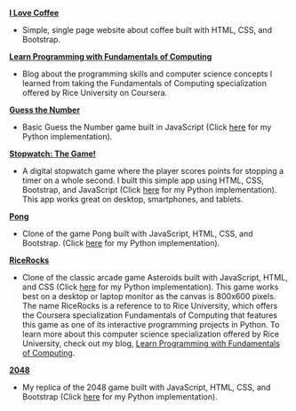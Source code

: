 
<a href="https://kyleyasumiishi.github.io/Web-Development/coffee.html" target="_blank"><strong>I Love Coffee</strong></a>
<ul><li>Simple, single page website about coffee built with HTML, CSS, and Bootstrap.</li></ul>

<a href="https://kyleyasumiishi.github.io/Web-Development/Fund_of_Computing/index.html" target="_blank"><strong>Learn Programming with Fundamentals of Computing</strong></a>
<ul><li>Blog about the programming skills and computer science concepts I learned from taking the Fundamentals of Computing specialization offered by Rice University on Coursera.</li></ul>

<a href="https://kyleyasumiishi.github.io/Web-Development/Guess_Number/guess_number.html" target="_blank"><strong>Guess the Number</strong></a>
<ul><li>Basic Guess the Number game built in JavaScript (Click <a href="https://kyleyasumiishi.github.io/Web-Development/Fund_of_Computing/iipp/iipp-week2.html">here</a> for my Python implementation).</li></ul>

<a href="https://kyleyasumiishi.github.io/Web-Development/Stopwatch/index.html" target="_blank"><strong>Stopwatch: The Game!</strong></a>
<ul><li>A digital stopwatch game where the player scores points for stopping a timer on a whole second. I built this simple app using HTML, CSS, Bootstrap, and JavaScript (Click <a href="https://github.com/kyleyasumiishi/Fundamentals_of_Computing/blob/master/IIPP/stopwatch.py" target="_blank">here</a> for my Python implementation). This app works great on desktop, smartphones, and tablets.</li></ul> 

<a href="https://kyleyasumiishi.github.io/Web-Development/Pong/" target="_blank"><strong>Pong</strong></a>
<ul><li>Clone of the game Pong built with JavaScript, HTML, CSS, and Bootstrap. (Click <a href="https://github.com/kyleyasumiishi/Fundamentals_of_Computing/blob/master/IIPP/pong.py" target="_blank">here</a> for my Python implementation).</li></ul>

<a href="https://kyleyasumiishi.github.io/Web-Development/RiceRocks/" target="_blank"><strong>RiceRocks</strong></a>
<ul><li>Clone of the classic arcade game Asteroids built with JavaScript, HTML, and CSS (Click <a href="https://github.com/kyleyasumiishi/Fundamentals_of_Computing/blob/master/IIPP/rice_rocks.py" target="_blank">here</a> for my Python implementation). This game works best on a desktop or laptop monitor as the canvas is 800x600 pixels. The name RiceRocks is a reference to to Rice University, which offers the Coursera specialization Fundamentals of Computing that features this game as one of its interactive programming projects in Python. To learn more about this computer science specialization offered by Rice University, check out my blog, <a href="https://kyleyasumiishi.github.io/Web-Development/Fund_of_Computing/index.html" target="_blank">Learn Programming with Fundamentals of Computing</a>.</li></ul>

<a href="https://kyleyasumiishi.github.io/Web-Development/2048/" target="_blank"><strong>2048</strong></a>
<ul><li>My replica of the 2048 game built with JavaScript, HTML, CSS, and Bootstrap (Click <a href="https://github.com/kyleyasumiishi/Fundamentals_of_Computing/blob/master/POC/2048.py" target="_blank">here</a> for my Python implementation).</li></ul>
